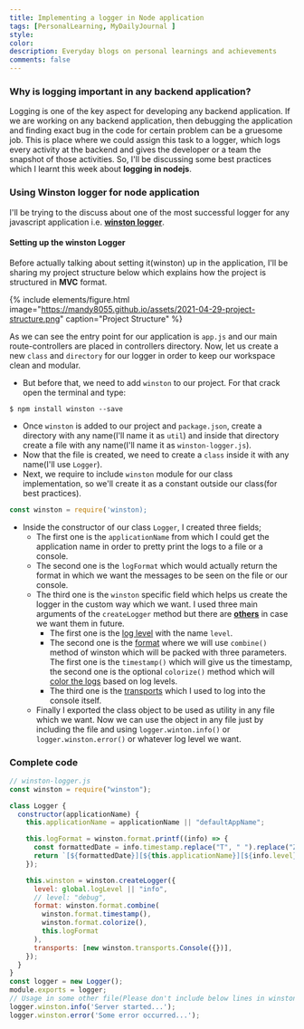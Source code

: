 ```yaml
---
title: Implementing a logger in Node application
tags: [PersonalLearning, MyDailyJournal ]
style: 
color: 
description: Everyday blogs on personal learnings and achievements
comments: false
---
```


### Why is logging important in any backend application?
Logging is one of the key aspect for developing any backend application. If we are working on any backend application, then debugging the application and finding exact bug in the code for certain problem can be a gruesome job. This is place where we could assign this task to a logger, which logs every activity at the backend and gives the developer or a team the snapshot of those activities. So, I'll be discussing some best practices which I learnt this week about **logging in nodejs**.

### Using Winston logger for node application
I'll be trying to the discuss about one of the most successful logger for any javascript application i.e. **[winston logger](https://www.npmjs.com/package/winston)**.

#### Setting up the winston Logger
Before actually talking about setting it(winston) up in the application, I'll be sharing my project structure below which explains how the project is structured in **MVC** format.

{% include elements/figure.html image="https://mandy8055.github.io/assets/2021-04-29-project-structure.png" caption="Project Structure" %}

As we can see the entry point for our application is `app.js` and our main route-controllers are placed in controllers directory. Now, let us create a new `class` and `directory` for our logger in order to keep our workspace clean and modular.

- But before that, we need to add `winston` to our project. For that crack open the terminal and type:

```shell
$ npm install winston --save
```

- Once `winston` is added to our project and `package.json`, create a directory with any name(I'll name it as `util`) and inside that directory create a file with any name(I'll name it as `winston-logger.js`).
- Now that the file is created, we need to create a `class` inside it with any name(I'll use `Logger`).
- Next, we require to include `winston` module for our class implementation, so we'll create it as a constant outside our class(for best practices).

```js
const winston = require('winston);
```

- Inside the constructor of our class `Logger`, I created three fields;
  - The first one is the `applicationName` from which I could get the application name in order to pretty print the logs to a file or a console. 
  -  The second one is the `logFormat` which would actually return the format in which we want the messages to be seen on the file or our console.
  -  The third one is the `winston` specific field which helps us create the logger in the custom way which we want. I used three main arguments of the `createLogger` method but there are **[others](https://www.npmjs.com/package/winston#creating-your-own-logger)** in case we want them in future.
     -  The first one is the [log level](https://www.npmjs.com/package/winston#logging) with the name `level`.
     -  The second one is the [format](https://www.npmjs.com/package/winston#formats) where we will use `combine()` method of winston which will be packed with three parameters. The first one is the `timestamp()` which will give us the timestamp, the second one is the optional `colorize()` method which will [color the logs](https://www.npmjs.com/package/winston#using-custom-logging-levels) based on log levels.
     -  The third one is the [transports](https://www.npmjs.com/package/winston#transports) which I used to log into the console itself.
  - Finally I exported the class object to be used as utility in any file which we want. Now we can use the object in any file just by including the file and using `logger.winton.info()` or `logger.winston.error()` or whatever log level we want.

### Complete code
```js
// winston-logger.js
const winston = require("winston");

class Logger {
  constructor(applicationName) {
    this.applicationName = applicationName || "defaultAppName";

    this.logFormat = winston.format.printf((info) => {
      const formattedDate = info.timestamp.replace("T", " ").replace("Z", "");
      return `[${formattedDate}][${this.applicationName}][${info.level}]${info.message};`;
    });

    this.winston = winston.createLogger({
      level: global.logLevel || "info",
      // level: "debug",
      format: winston.format.combine(
        winston.format.timestamp(),
        winston.format.colorize(),
        this.logFormat
      ),
      transports: [new winston.transports.Console({})],
    });
  }
}
const logger = new Logger();
module.exports = logger;
// Usage in some other file(Please don't include below lines in winston-logger.js file itself)
logger.winston.info('Server started...');
logger.winston.error('Some error occurred...');
```



